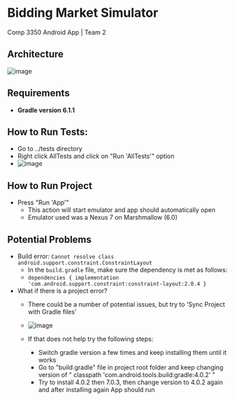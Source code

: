 # Bidding Market Simulator
Comp 3350 Android App | Team 2

## Architecture

![image](https://user-images.githubusercontent.com/54965144/174135143-8b5d4798-4a37-46e2-80c7-78fe659305af.png)

## Requirements
* **Gradle version 6.1.1**

## How to Run Tests:

- Go to ../tests directory
- Right click AllTests and click on "Run 'AllTests'" option
- ![image](https://user-images.githubusercontent.com/54965144/173991106-a248b1aa-91f6-4f12-b60d-09938458ef2e.png)

## How to Run Project 

- Press "Run 'App'"
  - This action will start emulator and app should automatically open 
  - Emulator used was a Nexus 7 on Marshmallow (6.0)

## Potential Problems

- Build error: `Cannot resolve class android.support.constraint.ConstraintLayout`
  - In the `build.gradle` file, make sure the dependency is met as follows:
  - `dependencies { implementation 'com.android.support.constraint:constraint-layout:2.0.4 }`
- What if there is a project error?
  - There could be a number of potential issues, but try to 'Sync Project with Gradle files'
  - ![image](https://user-images.githubusercontent.com/54965144/173991853-26cb6447-e071-49ce-a86a-fcbd9059cf60.png)

  - If that does not help try the following steps:
    - Switch gradle version a few times and keep installing them until it works 
    - Go to "build.gradle" file in project root folder and keep changing version of " classpath 'com.android.tools.build:gradle:4.0.2' "
    - Try to install 4.0.2 then 7.0.3, then change version to 4.0.2 again and after installing again App should run
